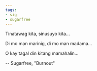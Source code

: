 ```yaml
---
tags:
- sig
- sugarfree
---
```


Tinatawag kita, sinusuyo kita...

Di mo man marinig, di mo man madama...

O kay tagal din kitang mamahalin...

-- Sugarfree, "Burnout"